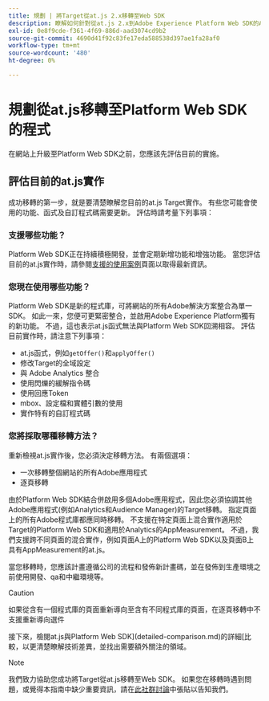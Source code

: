 ```yaml
---
title: 規劃 | 將Target從at.js 2.x移轉至Web SDK
description: 瞭解如何針對從at.js 2.x到Adobe Experience Platform Web SDK的Adobe Target實作進行規劃。
exl-id: 0e8f9cde-f361-4f69-886d-aad3074cd9b2
source-git-commit: 4690d41f92c83fe17eda588538d397ae1fa28af0
workflow-type: tm+mt
source-wordcount: '480'
ht-degree: 0%

---
```


# 規劃從at.js移轉至Platform Web SDK的程式

在網站上升級至Platform Web SDK之前，您應該先評估目前的實施。

## 評估目前的at.js實作

成功移轉的第一步，就是要清楚瞭解您目前的at.js Target實作。 有些您可能會使用的功能、函式及自訂程式碼需要更新。 評估時請考量下列事項：

### 支援哪些功能？

Platform Web SDK正在持續積極開發，並會定期新增功能和增強功能。 當您評估目前的at.js實作時，請參閱[支援的使用案例](https://github.com/orgs/adobe/projects/18/views/1)頁面以取得最新資訊。

### 您現在使用哪些功能？

Platform Web SDK是新的程式庫，可將網站的所有Adobe解決方案整合為單一SDK。 如此一來，您便可更緊密整合，並啟用Adobe Experience Platform獨有的新功能。 不過，這也表示at.js函式無法與Platform Web SDK回溯相容。 評估目前實作時，請注意下列事項：

- at.js函式，例如`getOffer()`和`applyOffer()`
- 修改Target的全域設定
- 與 Adobe Analytics 整合
- 使用閃爍的緩解指令碼
- 使用回應Token
- mbox、設定檔和實體引數的使用
- 實作特有的自訂程式碼

### 您將採取哪種移轉方法？

重新檢視at.js實作後，您必須決定移轉方法。 有兩個選項：

- 一次移轉整個網站的所有Adobe應用程式
- 逐頁移轉

由於Platform Web SDK結合併啟用多個Adobe應用程式，因此您必須協調其他Adobe應用程式(例如Analytics和Audience Manager)的Target移轉。 指定頁面上的所有Adobe程式庫都應同時移轉。 不支援在特定頁面上混合實作適用於Target的Platform Web SDK和適用於Analytics的AppMeasurement。 不過，我們支援跨不同頁面的混合實作，例如頁面A上的Platform Web SDK以及頁面B上具有AppMeasurement的at.js。

當您移轉時，您應該計畫遵循公司的流程和發佈新計畫碼，並在發佈到生產環境之前使用開發、qa和中繼環境等。

>[!CAUTION]
>
>如果從含有一個程式庫的頁面重新導向至含有不同程式庫的頁面，在逐頁移轉中不支援重新導向選件


接下來，檢閱at.js與Platform Web SDK](detailed-comparison.md)的詳細[比較，以更清楚瞭解技術差異，並找出需要額外關注的領域。

>[!NOTE]
>
>我們致力協助您成功將Target從at.js移轉至Web SDK。 如果您在移轉時遇到問題，或覺得本指南中缺少重要資訊，請在[此社群討論](https://experienceleaguecommunities.adobe.com/t5/adobe-experience-platform-data/tutorial-discussion-migrate-target-from-at-js-to-web-sdk/m-p/575587#M463)中張貼以告知我們。
